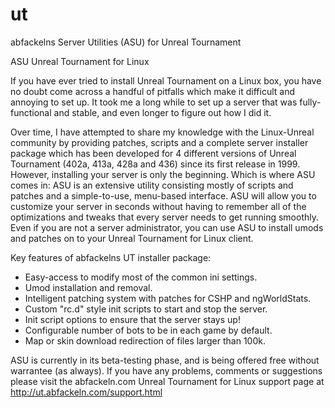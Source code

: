 # ut
abfackelns Server Utilities (ASU) for Unreal Tournament

ASU Unreal Tournament for Linux

If you have ever tried to install Unreal Tournament on a Linux box, you have no doubt come across a handful of pitfalls which make it difficult and annoying to set up.  It took me a long while to set up a server that was fully-functional and stable, and even longer to figure out how I did it. 

Over time, I have attempted to share my knowledge with the Linux-Unreal community by providing patches, scripts and a complete server installer package which has been developed for 4 different versions of Unreal Tournament (402a, 413a, 428a and 436) since its first release in 1999.  However, installing your server is only the beginning.  Which is where ASU comes in:  ASU is an extensive utility consisting mostly of scripts and patches and a simple-to-use, menu-based interface.  ASU will allow you to customize your server in seconds without having to remember all of the optimizations and tweaks that every server needs to get running smoothly.  Even if you are not a server administrator, you can use ASU to install umods and patches on to your Unreal Tournament for Linux client.

Key features of abfackelns UT installer package:

* Easy-access to modify most of the common ini settings.
* Umod installation and removal.
* Intelligent patching system with patches for CSHP and ngWorldStats.
* Custom "rc.d" style init scripts to start and stop the server.
* Init script options to ensure that the server stays up!
* Configurable number of bots to be in each game by default.
* Map or skin download redirection of files larger than 100k.

ASU is currently in its beta-testing phase, and is being offered free without warrantee (as always).  If you have any problems, comments or suggestions please visit the abfackeln.com Unreal Tournament for Linux support page at http://ut.abfackeln.com/support.html
